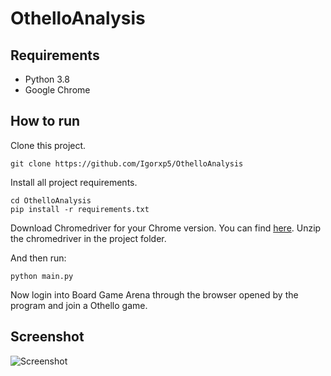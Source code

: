 # OthelloAnalysis

## Requirements

- Python 3.8
- Google Chrome

## How to run

Clone this project.
```
git clone https://github.com/Igorxp5/OthelloAnalysis
```

Install all project requirements.
```
cd OthelloAnalysis
pip install -r requirements.txt
```

Download Chromedriver for your Chrome version. You can find [here](https://chromedriver.chromium.org/downloads). Unzip the chromedriver in the project folder.

And then run:
```
python main.py
```

Now login into Board Game Arena through the browser opened by the program and join a Othello game.

## Screenshot

![Screenshot](https://user-images.githubusercontent.com/8163093/102031046-870a0600-3d93-11eb-8fc7-ac8c1436b98d.png)
